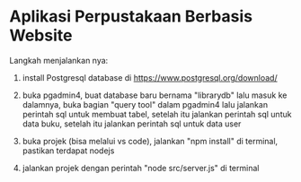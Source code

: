 # Aplikasi Perpustakaan Berbasis Website


Langkah menjalankan nya:
1. install Postgresql database di https://www.postgresql.org/download/

2. buka pgadmin4, buat database baru bernama "librarydb" lalu masuk ke dalamnya, buka bagian "query tool" dalam pgadmin4 lalu jalankan perintah sql untuk membuat tabel, setelah itu jalankan perintah sql untuk data buku, setelah itu jalankan perintah sql untuk data user
 
3. buka projek (bisa melalui vs code), jalankan "npm install" di terminal, pastikan terdapat nodejs 

4. jalankan projek dengan perintah "node src/server.js" di terminal